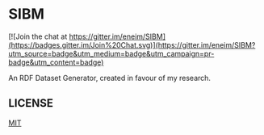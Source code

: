 SIBM
============

[![Join the chat at https://gitter.im/eneim/SIBM](https://badges.gitter.im/Join%20Chat.svg)](https://gitter.im/eneim/SIBM?utm_source=badge&utm_medium=badge&utm_campaign=pr-badge&utm_content=badge)

An RDF Dataset Generator, created in favour of my research.

## LICENSE

[MIT](https://github.com/eneim/SIBM/blob/master/LICENSE)
